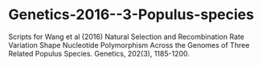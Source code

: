 # Genetics-2016--3-Populus-species
Scripts for Wang et al (2016) Natural Selection and Recombination Rate Variation Shape Nucleotide Polymorphism Across the Genomes of Three Related Populus Species. Genetics, 202(3), 1185-1200.

